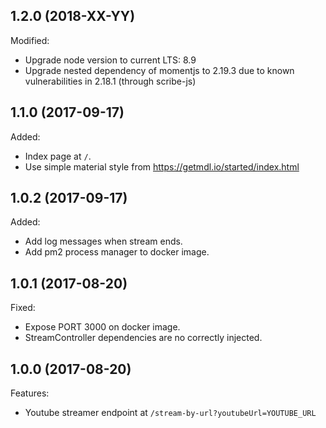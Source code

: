 ## 1.2.0 (2018-XX-YY)
Modified:
  * Upgrade node version to current LTS: 8.9
  * Upgrade nested dependency of momentjs to 2.19.3 due to known vulnerabilities in 2.18.1 (through scribe-js)

## 1.1.0 (2017-09-17)
Added:
  * Index page at `/`.
  * Use simple material style from https://getmdl.io/started/index.html

## 1.0.2 (2017-09-17)
Added:
  * Add log messages when stream ends.
  * Add pm2 process manager to docker image.

## 1.0.1 (2017-08-20)
Fixed:
  * Expose PORT 3000 on docker image.
  * StreamController dependencies are no correctly injected.

## 1.0.0 (2017-08-20)

Features:
  * Youtube streamer endpoint at `/stream-by-url?youtubeUrl=YOUTUBE_URL`